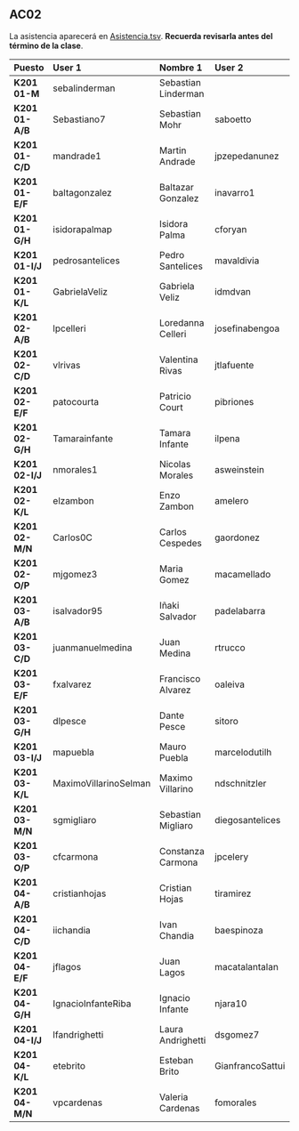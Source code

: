 ## AC02

La asistencia aparecerá en [Asistencia.tsv](Asistencia.tsv). **Recuerda revisarla antes del término de la clase**.

| Puesto | User 1 | Nombre 1 | User 2 | Nombre 2 |
|:-------|:-------|:---------|:-------|:---------|
| **K201 01-M** | sebalinderman | Sebastian Linderman |  |   |
| **K201 01-A/B** | Sebastiano7 | Sebastian Mohr | saboetto | Sebastian Boetto |
| **K201 01-C/D** | mandrade1 | Martin Andrade | jpzepedanunez | Juan Zepeda Nuñez |
| **K201 01-E/F** | baltagonzalez | Baltazar Gonzalez | inavarro1 | Isidora Navarro |
| **K201 01-G/H** | isidorapalmap | Isidora Palma | cforyan | Cristobal O'Ryan |
| **K201 01-I/J** | pedrosantelices | Pedro Santelices | mavaldivia | Mauricio Valdivia |
| **K201 01-K/L** | GabrielaVeliz | Gabriela Veliz | idmdvan | Ivan Moreno |
| **K201 02-A/B** | lpcelleri | Loredanna Celleri | josefinabengoa | Josefina Bengoa |
| **K201 02-C/D** | vlrivas | Valentina Rivas | jtlafuente | Jose Lafuente |
| **K201 02-E/F** | patocourta | Patricio Court | pibriones | Pamela Briones |
| **K201 02-G/H** | Tamarainfante | Tamara Infante | ilpena | Ignacio Peã‘A |
| **K201 02-I/J** | nmorales1 | Nicolas Morales | asweinstein | Andres Weinstein |
| **K201 02-K/L** | elzambon | Enzo Zambon | amelero | Agustin Melero |
| **K201 02-M/N** | Carlos0C | Carlos Cespedes | gaordonez | Gonzalo Ordoã‘Ez |
| **K201 02-O/P** | mjgomez3 | Maria Gomez | macamellado | Macarena Mellado |
| **K201 03-A/B** | isalvador95 | Iñaki Salvador | padelabarra | Pedro De La Barra |
| **K201 03-C/D** | juanmanuelmedina | Juan Medina | rtrucco | Rodrigo Trucco |
| **K201 03-E/F** | fxalvarez | Francisco Alvarez | oaleiva | Omar Leiva |
| **K201 03-G/H** | dlpesce | Dante Pesce | sitoro | Sebastian Toro |
| **K201 03-I/J** | mapuebla | Mauro Puebla | marcelodutilh | Marcelo Dutilh |
| **K201 03-K/L** | MaximoVillarinoSelman | Maximo Villarino | ndschnitzler | Natalia Schnitzler |
| **K201 03-M/N** | sgmigliaro | Sebastian Migliaro | diegosantelices | Diego Santelices |
| **K201 03-O/P** | cfcarmona | Constanza Carmona | jpcelery | Jean Celery |
| **K201 04-A/B** | cristianhojas | Cristian Hojas | tiramirez | Tomas Ramirez |
| **K201 04-C/D** | iichandia | Ivan Chandia | baespinoza | Benjamin Espinoza |
| **K201 04-E/F** | jflagos | Juan Lagos | macatalantalan | Macarena Catalan |
| **K201 04-G/H** | IgnacioInfanteRiba | Ignacio Infante | njara10 | Nicolas Jara |
| **K201 04-I/J** | lfandrighetti | Laura Andrighetti | dsgomez7 | Diego Gomez |
| **K201 04-K/L** | etebrito | Esteban Brito | GianfrancoSattui | Gianfranco Sattui |
| **K201 04-M/N** | vpcardenas | Valeria Cardenas | fomorales | Francisco Morales |
